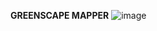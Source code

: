 **GREENSCAPE MAPPER**
![image](https://github.com/user-attachments/assets/0fd1b36f-58e1-4c9f-940e-bfbd80ab87f9)
